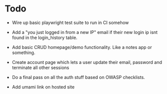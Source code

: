 # Todo
- Wire up basic playwright test suite to run in CI somehow

- Add a "you just logged in from a new IP" email if their new login ip isnt found in the login_history table.
- Add basic CRUD homepage/demo functionality. Like a notes app or something.

- Create account page which lets a user update their email, password and terminate all other sessions
- Do a final pass on all the auth stuff based on OWASP checklists.

- Add umami link on hosted site